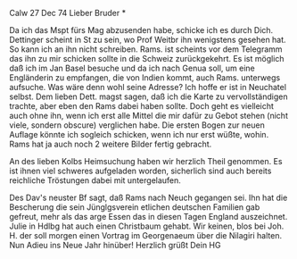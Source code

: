  Calw 27 Dec 74
Lieber Bruder <Frohnmeyer>*

Da ich das Mspt fürs Mag abzusenden habe, schicke ich es durch Dich. Dettinger scheint in St zu sein, wo Prof Weitbr ihn wenigstens gesehen hat. So kann ich an ihn nicht schreiben. Rams. ist scheints vor dem Telegramm das ihn zu mir schicken sollte in die Schweiz zurückgekehrt. Es ist möglich daß ich im Jan Basel besuche und da ich nach Genua soll, um eine Engländerin zu empfangen, die von Indien kommt, auch Rams. unterwegs aufsuche. Was wäre denn wohl seine Adresse? Ich hoffe er ist in Neuchatel selbst. 
Dem lieben Dett. magst sagen, daß ich die Karte zu vervollständigen trachte, aber eben den Rams dabei haben sollte. Doch geht es vielleicht auch ohne ihn, wenn ich erst alle Mittel die mir dafür zu Gebot stehen (nicht viele, sondern obscure) verglichen habe. Die ersten Bogen zur neuen Auflage könnte ich sogleich schicken, wenn ich nur erst wüßte, wohin. Rams hat ja auch noch 2 weitere Bilder fertig gebracht.

An des lieben Kolbs Heimsuchung haben wir herzlich Theil genommen. Es ist ihnen viel schweres aufgeladen worden, sicherlich sind auch bereits reichliche Tröstungen dabei mit untergelaufen.

Des Dav's neuster Bf sagt, daß Rams nach Neuch gegangen sei. Ihn hat die Bescherung die sein Jünglgsverein etlichen deutschen Familien gab gefreut, mehr als das arge Essen das in diesen Tagen England auszeichnet. 
Julie in Hdlbg hat auch einen Christbaum gehabt. Wir keinen, blos bei Joh. H. der soll morgen einen Vortrag im Georgenaeum über die Nilagiri halten. 
Nun Adieu ins Neue Jahr hinüber! Herzlich
 grüßt Dein HG
